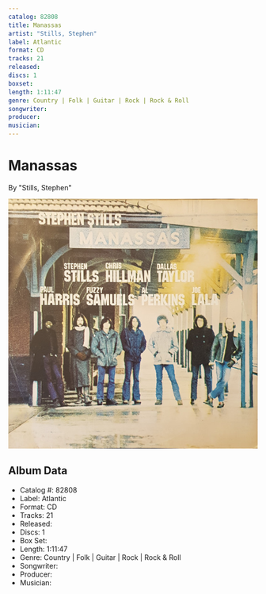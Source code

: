 ```yaml
---
catalog: 82808
title: Manassas
artist: "Stills, Stephen"
label: Atlantic
format: CD
tracks: 21
released: 
discs: 1
boxset: 
length: 1:11:47
genre: Country | Folk | Guitar | Rock | Rock & Roll
songwriter: 
producer: 
musician: 
---
```


# Manassas

By "Stills, Stephen"

![](../../assets/cdcovers/Stills__Stephen-Manassas.png)

## Album Data

- Catalog #: 82808
- Label: Atlantic
- Format: CD
- Tracks: 21
- Released: 
- Discs: 1
- Box Set: 
- Length: 1:11:47
- Genre: Country | Folk | Guitar | Rock | Rock & Roll
- Songwriter: 
- Producer: 
- Musician: 

